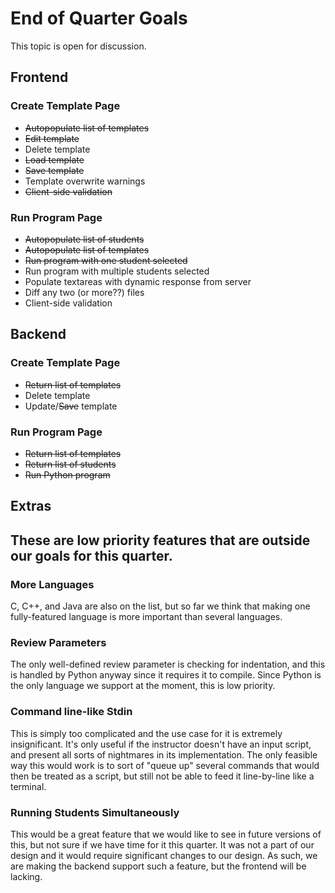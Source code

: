 <h1>End of Quarter Goals</h1>

<p>This topic is open for discussion.</p>

<h2>Frontend</h2>

<h3>Create Template Page</h3>

<ul>
    <li><s>Autopopulate list of templates</s></li>
    <li><s>Edit template</s></li>
    <li>Delete template</li>
    <li><s>Load template</s></li>
    <li><s>Save template</s></li>
    <li>Template overwrite warnings</li>
    <li><s>Client-side validation</s></li>
</ul>

<h3>Run Program Page</h3>

<ul>
    <li><s>Autopopulate list of students</s></li>
    <li><s>Autopopulate list of templates</s></li>
    <li><s>Run program with one student selected</s></li>
    <li>Run program with multiple students selected</li>
    <li>Populate textareas with dynamic response from server</li>
    <li>Diff any two (or more??) files</li>
    <li>Client-side validation</li>
</ul>

<h2>Backend</h2>

<h3>Create Template Page</h3>

<ul>
    <li><s>Return list of templates</s></li>
    <li>Delete template</li>
    <li>Update/<s>Save</s> template</li>
</ul>

<h3>Run Program Page</h3>

<ul>
    <li><s>Return list of templates</s></li>
    <li><s>Return list of students</s></li>
    <li><s>Run Python program</s></li>
</ul>

<h2>Extras<h2>

<p>These are low priority features that are outside our goals for this quarter.</p>

<h3>More Languages</h3>

<p>C, C++, and Java are also on the list, but so far we think that making one
fully-featured language is more important than several languages.</p>

<h3>Review Parameters</h3>

<p>The only well-defined review parameter is checking for indentation, and this
is handled by Python anyway since it requires it to compile. Since Python is
the only language we support at the moment, this is low priority.</p>

<h3>Command line-like Stdin</h3>

<p>This is simply too complicated and the use case for it is extremely insignificant.
It's only useful if the instructor doesn't have an input script, and present
all sorts of nightmares in its implementation. The only feasible way this would
work is to sort of "queue up" several commands that would then be treated as a
script, but still not be able to feed it line-by-line like a terminal.</p>

<h3>Running Students Simultaneously</h3>

<p>This would be a great feature that we would like to see in future versions
of this, but not sure if we have time for it this quarter. It was not a part of
our design and it would require significant changes to our design. As such, we
are making the backend support such a feature, but the frontend will be
lacking.</p>
